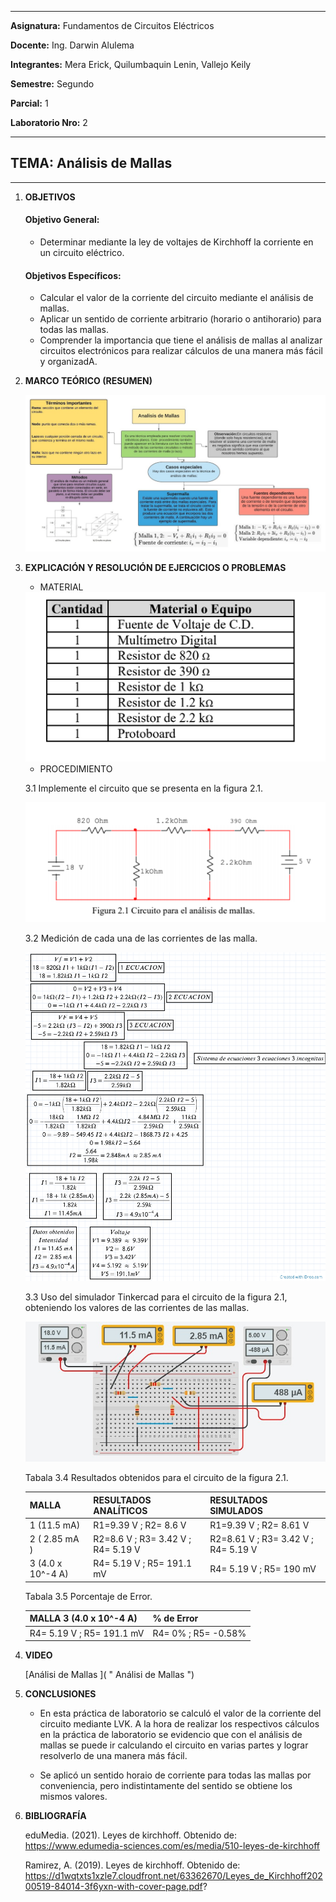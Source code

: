 ------------
 **Asignatura:**  Fundamentos de Circuitos Eléctricos 
                          
 **Docente:**     Ing. Darwin Alulema            
                    
 **Integrantes:** Mera Erick, Quilumbaquin Lenin, Vallejo Keily
                  
 **Semestre:**    Segundo
 
 **Parcial:**     1
 
 **Laboratorio Nro:**     2
 
------------
## **TEMA:**  Análisis de Mallas
------------

 1. **OBJETIVOS**


    #### Objetivo General:

     - Determinar mediante la ley de voltajes de Kirchhoff la corriente en un circuito eléctrico. 

    #### Objetivos Específicos:

     - Calcular el valor de la corriente del circuito mediante el análisis de mallas. 
     - Aplicar un sentido de corriente arbitrario (horario o antihorario) para todas las mallas.
     - Comprender la importancia que tiene el análisis de mallas al analizar circuitos electrónicos para realizar cálculos de una manera más fácil y organizadA.


2. **MARCO TEÓRICO (RESUMEN)**


      <img src="Capturas/analisis_de_mallas.PNG">
      

3. **EXPLICACIÓN Y RESOLUCIÓN DE EJERCICIOS O PROBLEMAS** 

      
      - MATERIAL

      <img src="material.PNG">

      - PROCEDIMIENTO

      3.1 Implemente el circuito que se presenta en la figura 2.1.

      <img src="circuito.PNG">

      3.2 Medición de cada una de las corrientes de las malla.

      <img src="Capturas/PROOO.png">
      
 
      3.3 Uso del simulador Tinkercad para el circuito de la figura 2.1, obteniendo los valores de las corrientes de las mallas.
      
      
      <img src="Capturas/corriente_.jpeg ">


      Tabala 3.4 Resultados obtenidos para el circuito de la figura 2.1.

      |MALLA  |  RESULTADOS ANALÍTICOS  |  RESULTADOS SIMULADOS |
      | ------------ | ------------ | ------------ |
      | 1 (11.5 mA) | R1=9.39 V  ; R2= 8.6 V| R1=9.39 V ; R2= 8.61 V  |
      | 2 ( 2.85 mA ) | R2=8.6 V  ; R3= 3.42 V ; R4= 5.19 V | R2=8.61 V ; R3= 3.42 V ; R4= 5.19 V |
      | 3 (4.0 x 10^-4 A) |  R4= 5.19 V  ; R5= 191.1 mV | R4= 5.19 V ;  R5= 190 mV  |
      
      Tabala 3.5 Porcentaje de Error.
      
      |MALLA 3  (4.0 x 10^-4 A) |  % de Error  |
      | ------------ | ------------ |
      |  R4= 5.19 V ; R5= 191.1 mV | R4= 0% ; R5= -0.58%   |
     
      


4. **VIDEO**

      [Análisi de Mallas ](   " Análisi de Mallas ")

  
5. **CONCLUSIONES**

      
      - En esta práctica de laboratorio se calculó el valor de la corriente del circuito mediante LVK. A la hora de realizar los respectivos cálculos en la práctica de laboratorio se evidencio que con el análisis de mallas se puede ir calculando el circuito en varias partes y lograr resolverlo de una manera más fácil.
 
      - Se aplicó un sentido horaio de corriente para todas las mallas por conveniencia, pero indistintamente del sentido se obtiene los mismos valores. 

6. **BIBLIOGRAFÍA**
   
    eduMedia. (2021). Leyes de kirchhoff. Obtenido de: https://www.edumedia-sciences.com/es/media/510-leyes-de-kirchhoff

    Ramirez, A. (2019). Leyes de kirchhoff. Obtenido de: https://d1wqtxts1xzle7.cloudfront.net/63362670/Leyes_de_Kirchhoff20200519-84014-3f6yxn-with-cover-page.pdf?        
    


   
   
  
 
